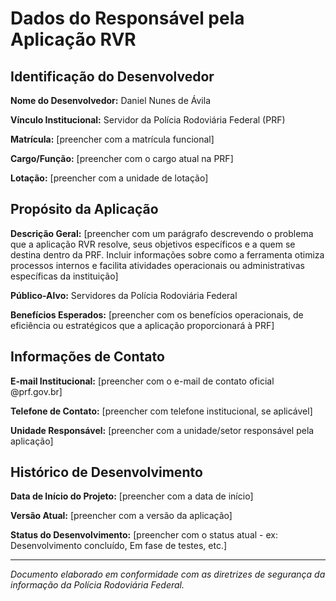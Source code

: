 # Dados do Responsável pela Aplicação RVR

## Identificação do Desenvolvedor

**Nome do Desenvolvedor:** Daniel Nunes de Ávila

**Vínculo Institucional:** Servidor da Polícia Rodoviária Federal (PRF)

**Matrícula:** [preencher com a matrícula funcional]

**Cargo/Função:** [preencher com o cargo atual na PRF]

**Lotação:** [preencher com a unidade de lotação]

## Propósito da Aplicação

**Descrição Geral:** [preencher com um parágrafo descrevendo o problema que a aplicação RVR resolve, seus objetivos específicos e a quem se destina dentro da PRF. Incluir informações sobre como a ferramenta otimiza processos internos e facilita atividades operacionais ou administrativas específicas da instituição]

**Público-Alvo:** Servidores da Polícia Rodoviária Federal

**Benefícios Esperados:** [preencher com os benefícios operacionais, de eficiência ou estratégicos que a aplicação proporcionará à PRF]

## Informações de Contato

**E-mail Institucional:** [preencher com o e-mail de contato oficial @prf.gov.br]

**Telefone de Contato:** [preencher com telefone institucional, se aplicável]

**Unidade Responsável:** [preencher com a unidade/setor responsável pela aplicação]

## Histórico de Desenvolvimento

**Data de Início do Projeto:** [preencher com a data de início]

**Versão Atual:** [preencher com a versão da aplicação]

**Status do Desenvolvimento:** [preencher com o status atual - ex: Desenvolvimento concluído, Em fase de testes, etc.]

---

*Documento elaborado em conformidade com as diretrizes de segurança da informação da Polícia Rodoviária Federal.*